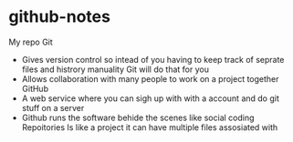 # github-notes
My repo 
Git
- Gives version control so intead of you having to keep track of seprate files and histrory manuality Git will do that for you
- Allows collaboration with many people to work on a project together
GitHub
- A web service where you can sigh up with with a account and do git stuff on a server
- Github runs the software behide the scenes like social coding
Repoitories
Is like a project it can have multiple files assosiated with
